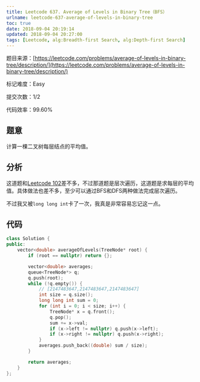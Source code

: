 ```yaml
---
title: Leetcode 637. Average of Levels in Binary Tree（BFS）
urlname: leetcode-637-average-of-levels-in-binary-tree
toc: true
date: 2018-09-04 20:19:14
updated: 2018-09-04 20:27:00
tags: [Leetcode, alg:Breadth-first Search, alg:Depth-first Search]
---
```


题目来源：[https://leetcode.com/problems/average-of-levels-in-binary-tree/description/](https://leetcode.com/problems/average-of-levels-in-binary-tree/description/)

标记难度：Easy

提交次数：1/2

代码效率：99.60%

## 题意

计算一棵二叉树每层结点的平均值。

## 分析

这道题和[Leetcode 102](/post/leetcode-102-binary-tree-level-order-traversal)差不多，不过那道题是层次遍历，这道题是求每层的平均值。具体做法也差不多，至少可以通过BFS和DFS两种做法完成层次遍历。

不过我又被`long long int`卡了一次，我真是非常容易忘记这一点。

## 代码

```cpp
class Solution {
public:
    vector<double> averageOfLevels(TreeNode* root) {
        if (root == nullptr) return {};

        vector<double> averages;
        queue<TreeNode*> q;
        q.push(root);
        while (!q.empty()) {
            // [2147483647,2147483647,2147483647]
            int size = q.size();
            long long int sum = 0;
            for (int i = 0; i < size; i++) {
                TreeNode* x = q.front();
                q.pop();
                sum += x->val;
                if (x->left != nullptr) q.push(x->left);
                if (x->right != nullptr) q.push(x->right);
            }
            averages.push_back((double) sum / size);
        }

        return averages;
    }
};
```
